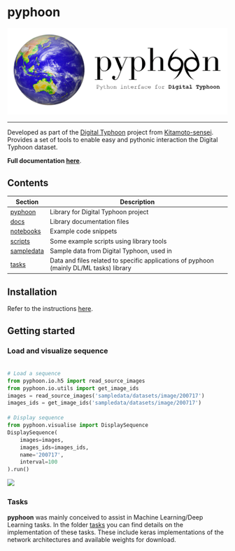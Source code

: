 # pyphoon

![](docs/source/_static/banner_small.png)

---

Developed as part of the [Digital Typhoon](http://digital-typhoon.org) project from [Kitamoto-sensei](http://www.nii.ac.jp/en/faculty/digital_content/kitamoto_asanobu/). 
Provides a set of tools to enable easy and pythonic interaction the Digital Typhoon dataset.


**Full documentation [here](http://lcsrg.me/pyphoon)**.


## Contents

| **Section**              | **Description**                                                                            |
|--------------------------|--------------------------------------------------------------------------------------------|
| [pyphoon](pyphooon)      | Library for Digital Typhoon project                                                        |
| [docs](docs)             | Library documentation files                                                                |
| [notebooks](notebooks)   | Example code snippets                                                                      |
| [scripts](scripts)       | Some example scripts using library tools                                                   |
| [sampledata](sampledata) | Sample data from Digital Typhoon, used in                                                  |
| [tasks](tasks)           | Data and files related to specific applications of pyphoon (mainly DL/ML tasks) library    |


## Installation

Refer to the instructions [here](http://lcsrg.me/pyphoon/build/html/env_setup.html).
 
## Getting started

### Load and visualize sequence

```python

# Load a sequence
from pyphoon.io.h5 import read_source_images
from pyphoon.io.utils import get_image_ids
images = read_source_images('sampledata/datasets/image/200717')
images_ids = get_image_ids('sampledata/datasets/image/200717')

# Display sequence
from pyphoon.visualise import DisplaySequence
DisplaySequence(
    images=images,
    images_ids=images_ids,
    name='200717',
    interval=100
).run()
```

![](assets/201725.gif)


### Tasks

**pyphoon** was mainly conceived to assist in Machine Learning/Deep Learning 
tasks. In the folder [tasks](tasks) you can find details on the 
implementation of these tasks. These include keras implementations of the 
network architectures and available weights for download. 